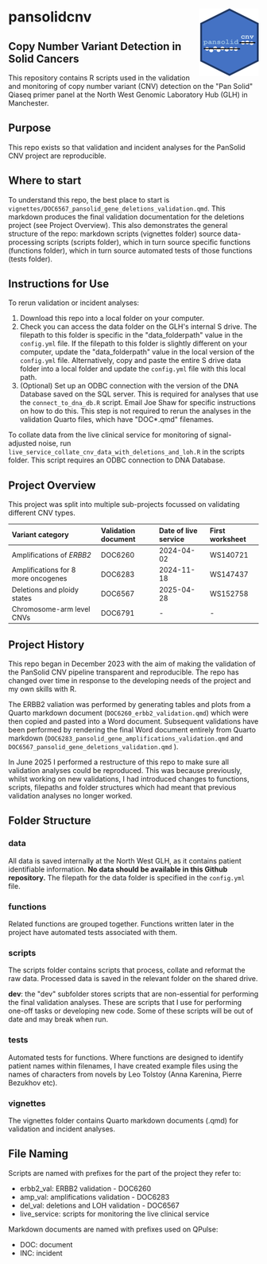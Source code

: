 # pansolidcnv <img src="man/figures/logo.png" align="right" height="136"/>

## Copy Number Variant Detection in Solid Cancers

This repository contains R scripts used in the validation and monitoring of copy number variant (CNV) detection on the "Pan Solid" Qiaseq primer panel at the North West Genomic Laboratory Hub (GLH) in Manchester.

## Purpose

This repo exists so that validation and incident analyses for the PanSolid CNV project are reproducible.

## Where to start

To understand this repo, the best place to start is `vignettes/DOC6567_pansolid_gene_deletions_validation.qmd`.
This markdown produces the final validation documentation for the deletions project (see Project Overview).
This also demonstrates the general structure of the repo: markdown scripts (vignettes folder) source data-processing scripts (scripts folder), which in turn source specific functions (functions folder), which in turn source automated tests of those functions (tests folder).

## Instructions for Use

To rerun validation or incident analyses:

1.  Download this repo into a local folder on your computer.
2.  Check you can access the data folder on the GLH's internal S drive. The filepath to this folder is specific in the "data_folderpath" value in the `config.yml` file. If the filepath to this folder is slightly different on your computer, update the "data_folderpath" value in the local version of the `config.yml` file. Alternatively, copy and paste the entire S drive data folder into a local folder and update the `config.yml` file with this local path.
3.  (Optional) Set up an ODBC connection with the version of the DNA Database saved on the SQL server. This is required for analyses that use the `connect_to_dna_db.R` script. Email Joe Shaw for specific instructions on how to do this. This step is not required to rerun the analyses in the validation Quarto files, which have "DOC\*.qmd" filenames.

To collate data from the live clinical service for monitoring of signal-adjusted noise, run `live_service_collate_cnv_data_with_deletions_and_loh.R` in the scripts folder.
This script requires an ODBC connection to DNA Database.

## Project Overview

This project was split into multiple sub-projects focussed on validating different CNV types.

| Variant category | Validation document | Date of live service | First worksheet |
|:-------------------|:----------------|:----------------|:----------------|
| Amplifications of *ERBB2* | DOC6260 | 2024-04-02 | WS140721 |
| Amplifications for 8 more oncogenes | DOC6283 | 2024-11-18 | WS147437 |
| Deletions and ploidy states | DOC6567 | 2025-04-28 | WS152758 |
| Chromosome-arm level CNVs | DOC6791 | \- | \- |

## Project History

This repo began in December 2023 with the aim of making the validation of the PanSolid CNV pipeline transparent and reproducible.
The repo has changed over time in response to the developing needs of the project and my own skills with R.

The ERBB2 valiation was performed by generating tables and plots from a Quarto markdown document (`DOC6260_erbb2_validation.qmd`) which were then copied and pasted into a Word document.
Subsequent validations have been performed by rendering the final Word document entirely from Quarto markdown (`DOC6283_pansolid_gene_amplifications_validation.qmd` and `DOC6567_pansolid_gene_deletions_validation.qmd` ).

In June 2025 I performed a restructure of this repo to make sure all validation analyses could be reproduced.
This was because previously, whilst working on new validations, I had introduced changes to functions, scripts, filepaths and folder structures which had meant that previous validation analyses no longer worked.

## Folder Structure

### data

All data is saved internally at the North West GLH, as it contains patient identifiable information.
**No data should be available in this Github repository.** The filepath for the data folder is specified in the `config.yml` file.

### functions

Related functions are grouped together.
Functions written later in the project have automated tests associated with them.

### scripts

The scripts folder contains scripts that process, collate and reformat the raw data.
Processed data is saved in the relevant folder on the shared drive.

**dev**: the "dev" subfolder stores scripts that are non-essential for performing the final validation analyses.
These are scripts that I use for performing one-off tasks or developing new code.
Some of these scripts will be out of date and may break when run.

### tests

Automated tests for functions.
Where functions are designed to identify patient names within filenames, I have created example files using the names of characters from novels by Leo Tolstoy (Anna Karenina, Pierre Bezukhov etc).

### vignettes

The vignettes folder contains Quarto markdown documents (.qmd) for validation and incident analyses.

## File Naming

Scripts are named with prefixes for the part of the project they refer to:

-   erbb2_val: ERBB2 validation - DOC6260
-   amp_val: amplifications validation - DOC6283
-   del_val: deletions and LOH validation - DOC6567
-   live_service: scripts for monitoring the live clinical service

Markdown documents are named with prefixes used on QPulse:

-   DOC: document
-   INC: incident
